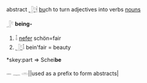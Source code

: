 abstract [𓃀𓍢](𓃀𓍢)𓇩 [bu](bu)ch to turn adjectives into verbs [nouns](Nouns)  

𓃀𓍢 **being-**  

1. 𓄤 [nefer](nefer) schön=fair  
2. [𓃀𓍢](𓃀𓍢)𓄤 bein'fair = beauty  

*skey:part => Schei**be**  

𓋭 𓊃 𓏛||used as a prefix to form abstracts|  
